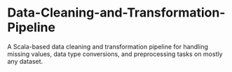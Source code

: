 # Data-Cleaning-and-Transformation-Pipeline
A Scala-based data cleaning and transformation pipeline for handling missing values, data type conversions, and preprocessing tasks on mostly any dataset.

